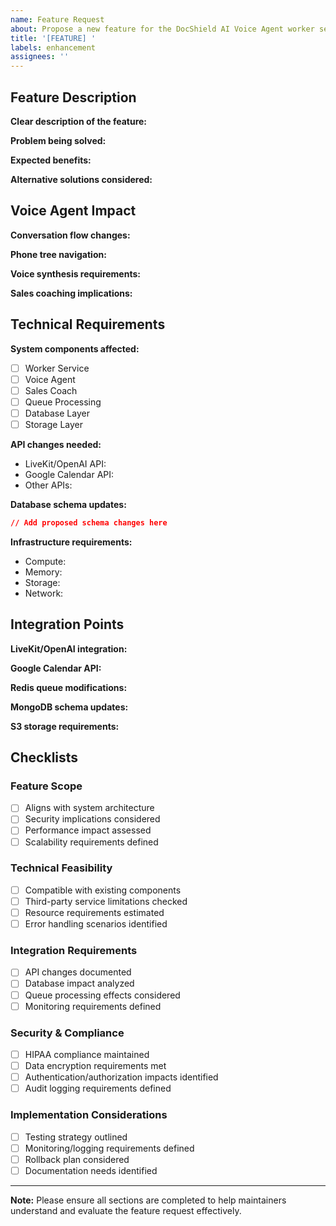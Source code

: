 ```yaml
---
name: Feature Request
about: Propose a new feature for the DocShield AI Voice Agent worker service
title: '[FEATURE] '
labels: enhancement
assignees: ''
---
```


## Feature Description
**Clear description of the feature:**
<!-- Please provide a clear and concise description of what you want to happen -->

**Problem being solved:**
<!-- Describe the problem this feature would solve -->

**Expected benefits:**
<!-- List the expected benefits of implementing this feature -->

**Alternative solutions considered:**
<!-- Describe any alternative solutions or features you've considered -->

## Voice Agent Impact
**Conversation flow changes:**
<!-- Detail how this affects the voice agent's conversation capabilities -->

**Phone tree navigation:**
<!-- Describe any changes needed in phone menu navigation -->

**Voice synthesis requirements:**
<!-- Specify any new voice synthesis capabilities needed -->

**Sales coaching implications:**
<!-- Explain how this affects the AI sales coach monitoring -->

## Technical Requirements
**System components affected:**
<!-- List all system components that need modification -->
- [ ] Worker Service
- [ ] Voice Agent
- [ ] Sales Coach
- [ ] Queue Processing
- [ ] Database Layer
- [ ] Storage Layer

**API changes needed:**
<!-- Detail any API modifications required -->
- LiveKit/OpenAI API:
- Google Calendar API:
- Other APIs:

**Database schema updates:**
<!-- Describe any required changes to MongoDB schemas -->
```json
// Add proposed schema changes here
```

**Infrastructure requirements:**
<!-- List any new infrastructure needs -->
- Compute:
- Memory:
- Storage:
- Network:

## Integration Points
**LiveKit/OpenAI integration:**
<!-- Specify changes needed in voice processing integration -->

**Google Calendar API:**
<!-- Detail any calendar integration modifications -->

**Redis queue modifications:**
<!-- Describe changes to queue processing -->

**MongoDB schema updates:**
<!-- List required database schema changes -->

**S3 storage requirements:**
<!-- Specify any new storage requirements -->

## Checklists

### Feature Scope
- [ ] Aligns with system architecture
- [ ] Security implications considered
- [ ] Performance impact assessed
- [ ] Scalability requirements defined

### Technical Feasibility
- [ ] Compatible with existing components
- [ ] Third-party service limitations checked
- [ ] Resource requirements estimated
- [ ] Error handling scenarios identified

### Integration Requirements
- [ ] API changes documented
- [ ] Database impact analyzed
- [ ] Queue processing effects considered
- [ ] Monitoring requirements defined

### Security & Compliance
- [ ] HIPAA compliance maintained
- [ ] Data encryption requirements met
- [ ] Authentication/authorization impacts identified
- [ ] Audit logging requirements defined

### Implementation Considerations
- [ ] Testing strategy outlined
- [ ] Monitoring/logging requirements defined
- [ ] Rollback plan considered
- [ ] Documentation needs identified

---
**Note:** Please ensure all sections are completed to help maintainers understand and evaluate the feature request effectively.
